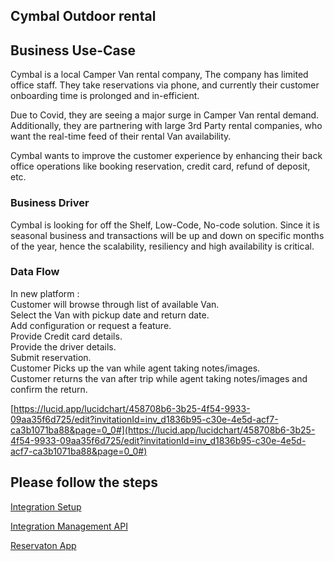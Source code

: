 <!-- Output copied to clipboard! -->

<!-- Yay, no errors, warnings, or alerts! -->

<h2>Cymbal Outdoor rental </h2>


<h2>Business Use-Case</h2>


Cymbal is a local Camper Van rental company, The company has limited office staff. They take reservations via phone, and currently their customer onboarding time is  prolonged and in-efficient. 

Due to Covid, they are seeing a major surge in Camper Van rental demand. Additionally, they are partnering with large 3rd Party rental companies, who want the real-time feed of their rental Van availability.

Cymbal wants to improve the customer experience by enhancing their back office operations like booking reservation, credit card, refund of deposit, etc. 

<h3>Business Driver</h3>


Cymbal is looking for off the Shelf,  Low-Code, No-code solution. Since it is seasonal business and transactions will be up and down on specific months of the year, hence the scalability, resiliency and high availability is critical. 

<h3>Data Flow </h3>
In new platform :<br />
Customer will browse through list of available Van. <br />
Select the Van with pickup date and return date. <br />
Add configuration or request a feature. <br />
Provide Credit card details. <br />
Provide the driver details. <br />
Submit reservation. <br />
Customer Picks up the van while agent taking notes/images. <br />
Customer returns the van after trip while agent taking notes/images and confirm the return. <br />

[https://lucid.app/lucidchart/458708b6-3b25-4f54-9933-09aa35f6d725/edit?invitationId=inv_d1836b95-c30e-4e5d-acf7-ca3b1071ba88&page=0_0#](https://lucid.app/lucidchart/458708b6-3b25-4f54-9933-09aa35f6d725/edit?invitationId=inv_d1836b95-c30e-4e5d-acf7-ca3b1071ba88&page=0_0#)

<h2>Please follow the steps </h2>

[Integration Setup](https://github.com/mtalreja16/Integration-Demo/tree/main/integration-definition)

[Integration Management API](https://github.com/mtalreja16/Integration-Demo/tree/main/integration-lib)

[Reservaton App](https://github.com/mtalreja16/Integration-Demo/tree/main/client-app)
